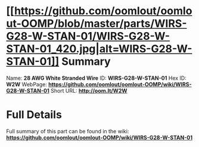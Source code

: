 
[[https://github.com/oomlout/oomlout-OOMP/blob/master/parts/WIRS-G28-W-STAN-01/WIRS-G28-W-STAN-01_420.jpg|alt=WIRS-G28-W-STAN-01]] 
Summary
=================

Name: __28 AWG White Stranded Wire__
ID: __WIRS-G28-W-STAN-01__
Hex ID: __W2W__
WebPage: __https://github.com/oomlout/oomlout-OOMP/wiki/WIRS-G28-W-STAN-01__
Short URL: __http://oom.lt/W2W__

Full Details
==========================
Full summary of this part can be found in the wiki:   
__https://github.com/oomlout/oomlout-OOMP/wiki/WIRS-G28-W-STAN-01__   


